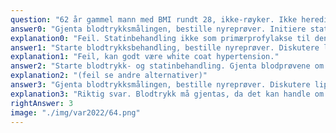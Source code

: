 ```yaml
---
question: "62 år gammel mann med BMI rundt 28, ikke-røyker. Ikke hereditet for kardiovaskulær sykdom, han er fysisk aktiv, prøver å trene når han får muligheten. Ved bedriftslegebesøk er han noe bekymret for egen helse, han har tatt blodprøver for noen uker siden. BT 168/98 mmHg, puls 92/min, og laboratorietestene viser: Hvordan anbefaler retningslinjene at man bør følge opp hans hjerte-karrisiko?"
answer0: "Gjenta blodtrykksmålingen, bestille nyreprøver. Initiere statinbehandling"
explanation0: "Feil. Statinbehandling ikke som primærprofylakse til denne pasient: https://www.helsedirektoratet.no/retningslinjer/forebygging-av-hjerte-og-karsykdom/legemidler-ved-primaerforebygging-av-hjerte-og-karsykdom/bruk-av-statiner-og-andre-lipidsenkende-legemidler-ved-primaerforebygging-av-hjerte-og-karsykdom#null-praktisk"
answer1: "Starte blodtrykksbehandling, bestille nyreprøver. Diskutere lipider, kost og vekt og gjenta blodprøvene om 3-6 måneder"
explanation1: "Feil, kan godt være white coat hypertension."
answer2: "Starte blodtrykk- og statinbehandling. Gjenta blodprøvene om 3-6 måneder"
explanation2: "(feil se andre alternativer)"
answer3: "Gjenta blodtrykksmålingen, bestille nyreprøver. Diskutere lipider, kost og vekt og gjenta blodprøvene om 3-6 måneder"
explanation3: "Riktig svar. Blodtrykk må gjentas, da det kan handle om white coat syndrome."
rightAnswer: 3
image: "./img/var2022/64.png"
---
```

